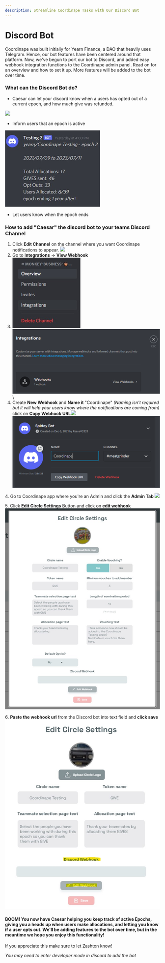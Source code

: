 ```yaml
---
description: Streamline Coordinape Tasks with Our Discord Bot
---
```


# Discord Bot

Coordinape was built initially for Yearn Finance, a DAO that heavily uses Telegram. Hence, our bot features have been centered around that platform. Now, we've begun to port our bot to Discord, and added easy webhook integration functions to the Coordinape admin panel. Read on for an overview and how to set it up. More features will be added to the bot over time.

### What can the Discord Bot do?

* Caesar can let your discord know when a users has opted out of a current epoch, and how much give was refunded.

![](<../../images/Bot Opted Out.jpg>)

* Inform users that an epoch is active

![](<../../images/Bot Comment (1).jpg>)

* Let users know when the epoch ends

### How to add "Caesar" the discord bot to your teams Discord Channel

1. Click **Edit Channel** on the channel where you want Coordinape notifications to appear. ![](<../../images/Edit Channel.jpg>)
2. Go to I**ntegrations** -> **View Webhook**
3. ![](<../../images/Integrations (1).jpg>)\
   <img src="../../.gitbook/assets/image (12).png" alt="" data-size="original">\\
4. Create **New Webhook** and **Name it** "Coordinape" _(Naming isn't required but it will help your users know where the notifications are coming from)_ click on **Copy Webhook URL**![](<../../images/New Webhook.jpg>)\
   ![](<../../.gitbook/assets/image (3) (1) (2).png>)

4\. Go to Coordinape app where you're an Admin and click the **Admin Tab** ![](../../images/Admin.jpg)

5\. Click **Edit Circle Settings** Button and click on **edit webhook** ![](<../../images/Circle Settings (1).jpg>)

6\. **Paste the webhook url** from the Discord bot into text field and **click save** ![](<../../images/Discord Webook (1).jpg>)

#### BOOM! You now have Caesar helping you keep track of active Epochs, giving you a heads up when users make allocations, and letting you know if a user opts out. We'll be adding features to the bot over time, but in the meantime we hope you enjoy this functionality!

If you appreciate this make sure to let Zashton know!

_You may need to enter developer mode in discord to add the bot_
